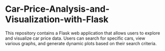 # Car-Price-Analysis-and-Visualization-with-Flask
This repository contains a Flask web application that allows users to explore and visualize car price data. Users can search for specific cars, view various graphs, and generate dynamic plots based on their search criteria.
